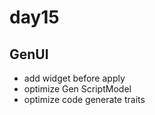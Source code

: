 # day15

## GenUI

- add widget before apply
- optimize Gen ScriptModel
- optimize code generate traits